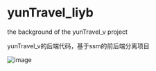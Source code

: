 # yunTravel_liyb
the background of the yunTravel_v project

yunTravel_v的后端代码，基于ssm的前后端分离项目

![image](https://user-images.githubusercontent.com/67175143/126258270-baf83326-16e4-4c15-9315-0be19bae95b2.png)
